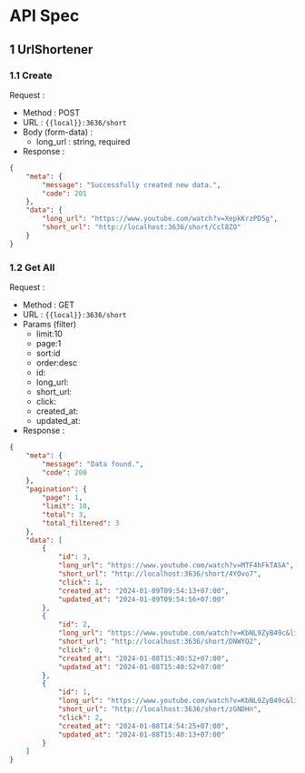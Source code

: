 # API Spec

## 1 UrlShortener

### 1.1 Create

Request :
- Method : POST
- URL : `{{local}}:3636/short`
- Body (form-data) :
    - long_url : string, required
- Response :

```json 
{
    "meta": {
        "message": "Successfully created new data.",
        "code": 201
    },
    "data": {
        "long_url": "https://www.youtube.com/watch?v=XepkKrzPD5g",
        "short_url": "http://localhost:3636/short/Ccl8ZO"
    }
}
```
### 1.2 Get All

Request :
- Method : GET
- URL : `{{local}}:3636/short`
- Params (filter)
    - limit:10
    - page:1
    - sort:id
    - order:desc
    - id:
    - long_url:
    - short_url:
    - click:
    - created_at:
    - updated_at:
- Response :

```json 
{
    "meta": {
        "message": "Data found.",
        "code": 200
    },
    "pagination": {
        "page": 1,
        "limit": 10,
        "total": 3,
        "total_filtered": 3
    },
    "data": [
        {
            "id": 3,
            "long_url": "https://www.youtube.com/watch?v=MTF4hFkTASA",
            "short_url": "http://localhost:3636/short/4YOvo7",
            "click": 1,
            "created_at": "2024-01-09T09:54:13+07:00",
            "updated_at": "2024-01-09T09:54:56+07:00"
        },
        {
            "id": 2,
            "long_url": "https://www.youtube.com/watch?v=KbNL9ZyB49c&list=RDnxXusN7Yyb8&index=8",
            "short_url": "http://localhost:3636/short/DNWYQ2",
            "click": 0,
            "created_at": "2024-01-08T15:40:52+07:00",
            "updated_at": "2024-01-08T15:40:52+07:00"
        },
        {
            "id": 1,
            "long_url": "https://www.youtube.com/watch?v=KbNL9ZyB49c&list=RDnxXusN7Yyb8&index=8",
            "short_url": "http://localhost:3636/short/zGNDHn",
            "click": 2,
            "created_at": "2024-01-08T14:54:25+07:00",
            "updated_at": "2024-01-08T15:40:13+07:00"
        }
    ]
}
```


